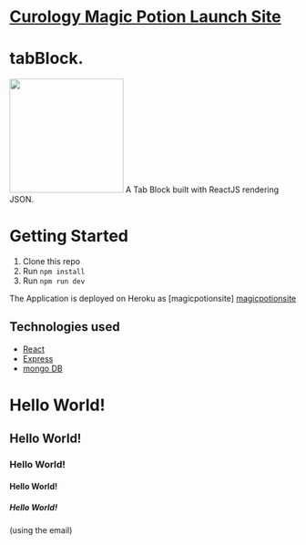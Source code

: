 # <a href="https://magicpotionsite.herokuapp.com/" target="_blank">Curology Magic Potion Launch Site</a>


# tabBlock. 
<img style="text-align: center" height=200 alt="" src="https://cdna.artstation.com/p/assets/images/images/009/838/868/large/anna-emelyanova-bottle-3.jpg?1521148475"></img> A Tab Block built with ReactJS rendering JSON.
# Getting Started

1. Clone this repo
1. Run `npm install`
1. Run `npm run dev`


The Application is deployed on Heroku as [magicpotionsite] <a href="https://magicpotionsite.herokuapp.com/">magicpotionsite</a>


## Technologies used
- <a href="https://github.com/facebook/react" alt="">React</a>
- <a href="https://github.com/expressjs/express" alt="">Express</a>
- <a href="https://github.com/expressjs/express" alt="">mongo DB</a>

# Hello World!
## Hello World!
### Hello World!
#### Hello World!
##### Hello World!
(using the email)
